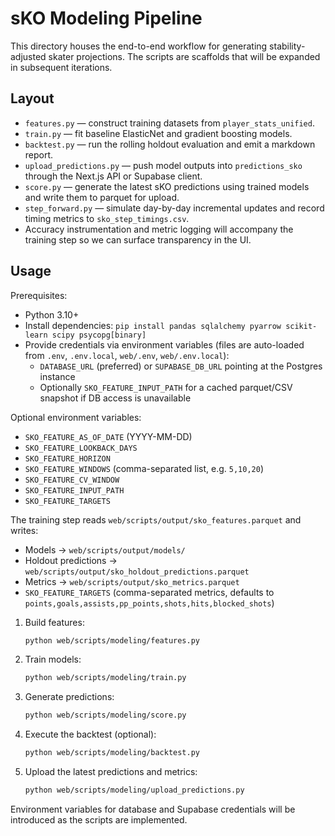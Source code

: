 # sKO Modeling Pipeline

This directory houses the end-to-end workflow for generating stability-adjusted skater projections. The scripts are scaffolds that will be expanded in subsequent iterations.

## Layout
- `features.py` — construct training datasets from `player_stats_unified`.
- `train.py` — fit baseline ElasticNet and gradient boosting models.
- `backtest.py` — run the rolling holdout evaluation and emit a markdown report.
- `upload_predictions.py` — push model outputs into `predictions_sko` through the Next.js API or Supabase client.
- `score.py` — generate the latest sKO predictions using trained models and write them to parquet for upload.
- `step_forward.py` — simulate day-by-day incremental updates and record timing metrics to `sko_step_timings.csv`.
- Accuracy instrumentation and metric logging will accompany the training step so we can surface transparency in the UI.

## Usage
Prerequisites:
- Python 3.10+
- Install dependencies: `pip install pandas sqlalchemy pyarrow scikit-learn scipy psycopg[binary]`
- Provide credentials via environment variables (files are auto-loaded from `.env`, `.env.local`, `web/.env`, `web/.env.local`):
  - `DATABASE_URL` (preferred) or `SUPABASE_DB_URL` pointing at the Postgres instance
  - Optionally `SKO_FEATURE_INPUT_PATH` for a cached parquet/CSV snapshot if DB access is unavailable

Optional environment variables:
- `SKO_FEATURE_AS_OF_DATE` (YYYY-MM-DD)
- `SKO_FEATURE_LOOKBACK_DAYS`
- `SKO_FEATURE_HORIZON`
- `SKO_FEATURE_WINDOWS` (comma-separated list, e.g. `5,10,20`)
- `SKO_FEATURE_CV_WINDOW`
- `SKO_FEATURE_INPUT_PATH`
- `SKO_FEATURE_TARGETS`

The training step reads `web/scripts/output/sko_features.parquet` and writes:
- Models → `web/scripts/output/models/`
- Holdout predictions → `web/scripts/output/sko_holdout_predictions.parquet`
- Metrics → `web/scripts/output/sko_metrics.parquet`
- `SKO_FEATURE_TARGETS` (comma-separated metrics, defaults to `points,goals,assists,pp_points,shots,hits,blocked_shots`)

1. Build features:
   ```bash
   python web/scripts/modeling/features.py
   ```
2. Train models:
   ```bash
   python web/scripts/modeling/train.py
   ```
3. Generate predictions:
   ```bash
   python web/scripts/modeling/score.py
   ```
4. Execute the backtest (optional):
   ```bash
   python web/scripts/modeling/backtest.py
   ```
5. Upload the latest predictions and metrics:
   ```bash
   python web/scripts/modeling/upload_predictions.py
   ```

Environment variables for database and Supabase credentials will be introduced as the scripts are implemented.

